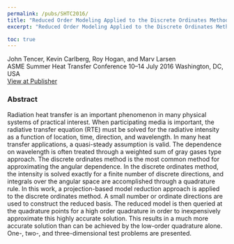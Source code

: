 ```yaml
---
permalink: /pubs/SHTC2016/
title: "Reduced Order Modeling Applied to the Discrete Ordinates Method for Radiation Heat Transfer in Participating Media"
excerpt: "Reduced Order Modeling Applied to the Discrete Ordinates Method for Radiation Heat Transfer in Participating Media"

toc: true
---
```


 John Tencer, Kevin Carlberg, Roy Hogan, and Marv Larsen  
ASME Summer Heat Transfer Conference 10–14 July 2016 Washington, DC, USA     
[View at Publisher](https://asmedigitalcollection.asme.org/HT/proceedings-abstract/HT2016/50336/V002T15A011/243543)  

### Abstract

Radiation heat transfer is an important phenomenon in many physical systems of practical interest. When participating media is important, the radiative transfer equation (RTE) must be solved for the radiative intensity as a function of location, time, direction, and wavelength. In many heat transfer applications, a quasi-steady assumption is valid. The dependence on wavelength is often treated through a weighted sum of gray gases type approach. The discrete ordinates method is the most common method for approximating the angular dependence. In the discrete ordinates method, the intensity is solved exactly for a finite number of discrete directions, and integrals over the angular space are accomplished through a quadrature rule. In this work, a projection-based model reduction approach is applied to the discrete ordinates method. A small number or ordinate directions are used to construct the reduced basis. The reduced model is then queried at the quadrature points for a high order quadrature in order to inexpensively approximate this highly accurate solution. This results in a much more accurate solution than can be achieved by the low-order quadrature alone. One-, two-, and three-dimensional test problems are presented.
